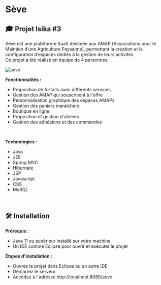 # Sève

## 🎓 Projet Isika #3

Sève est une plateforme SaaS destinée aux AMAP (Associations pour le Maintien d’une Agriculture Paysanne), permettant la création et la configuration d’espaces dédiés à la gestion de leurs activités.
<br>
Ce projet a été réalisé en équipe de 4 personnes.

![seve](https://github.com/user-attachments/assets/1c74d61e-2f2c-4edd-9664-76e5eef6d14d)



**Fonctionnalités :**

- Proposition de forfaits avec différents services
- Gestion des AMAP qui souscrivent à l'offre
- Personnalisation graphique des espaces AMAPs
- Gestion des paniers maraîchers
- Boutique en ligne
- Proposition et gestion d'ateliers
- Gestion des adhésions et des commandes
<br>

**Technologies :**
- Java
- JEE
- Spring MVC
- Hibernate
- JSP
- Javascript
- CSS
- MySQL
<br>

## 🛠️ Installation

**Prérequis :**
- Java 11 ou supérieur installé sur votre machine
- Un IDE comme Eclipse pour ouvrir et exécuter le projet

**Étapes d'installation :**
- Ouvrez le projet dans Eclipse ou un autre IDE
- Démarrez le serveur
- Accédez à l'adresse http://localhost:8080/seve
